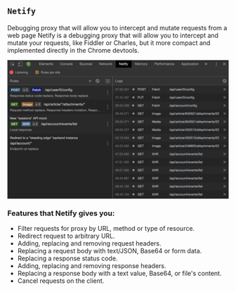 ## `Netify`
Debugging proxy that will allow you to intercept and mutate requests from a web page
Netify is a debugging proxy that will allow you to intercept and mutate your requests, like Fiddler or Charles, but it more compact and implemented directly in the Chrome devtools.

<div align="center">
<img src="screenshots/rules.png" width="640" align="center">
</div>

### Features that Netify gives you:
- Filter requests for proxy by URL, method or type of resource.
- Redirect request to arbitrary URL.
- Adding, replacing and removing request headers.
- Replacing a request body with text/JSON, Base64 or form data.
- Replacing a response status code.
- Adding, replacing and removing response headers.
- Replacing a response body with a text value, Base64, or file's content.
- Cancel requests on the client.
